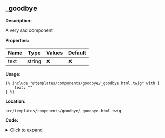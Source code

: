 ## _goodbye

**Description:**

A very sad component

**Properties:**

| Name | Type | Values | Default |
|------|------|--------|---------|
| text | string | :x: | :x: |


**Usage:**

```twig
{% include "@templates/components/goodbye/_goodbye.html.twig" with {
    text: ""
} %}
```

**Location:**

 `src/templates/components/goodbye/_goodbye.html.twig`

**Code:**

<details>
    <summary>Click to expand</summary>

```twig
{% extends "@templates/objects/base/_base.html.twig" %} {% set path = _self %}

{% set componentClass = 'c-goodbye' %}

{% block content %}
    <div {{ attributes.addClass(componentClass) }}>
        {% if text %}
            <p>{{ text }}</p>
        {% endif %}
    </div>
{% endblock %}
```

</details>


